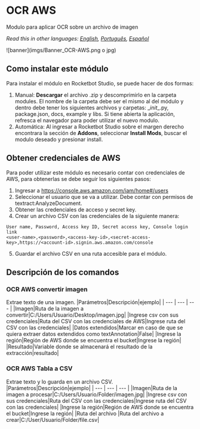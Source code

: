 



# OCR AWS
  
Modulo para aplicar OCR sobre un archivo de imagen  

*Read this in other languages: [English](Manual_OCR-AWS.md), [Português](Manual_OCR-AWS.pr.md), [Español](Manual_OCR-AWS.es.md)*
  
![banner](imgs/Banner_OCR-AWS.png o jpg)
## Como instalar este módulo
  
Para instalar el módulo en Rocketbot Studio, se puede hacer de dos formas:
1. Manual: __Descargar__ el archivo .zip y descomprimirlo en la carpeta modules. El nombre de la carpeta debe ser el mismo al del módulo y dentro debe tener los siguientes archivos y carpetas: \__init__.py, package.json, docs, example y libs. Si tiene abierta la aplicación, refresca el navegador para poder utilizar el nuevo modulo.
2. Automática: Al ingresar a Rocketbot Studio sobre el margen derecho encontrara la sección de **Addons**, seleccionar **Install Mods**, buscar el modulo deseado y presionar install.  

## Obtener credenciales de AWS
Para poder utilizar este módulo es necesario contar con credenciales de AWS, para obtenerlas se debe seguir los siguientes pasos:
1. Ingresar a https://console.aws.amazon.com/iam/home#/users
2. Seleccionar el usuario que se va a utilizar. Debe contar con permisos de textract:AnalyzeDocument.
3. Obtener las credenciales de acceso y secret key.
4. Crear un archivo CSV con las credenciales de la siguiente manera:
```
User name, Password, Access key ID, Secret access key, Console login link
<user-name>,<password>,<access-key-id>,<secret-access-key>,https://<account-id>.signin.aws.amazon.com/console
```
5. Guardar el archivo CSV en una ruta accesible para el módulo.

## Descripción de los comandos

### OCR AWS convertir imagen
  
Extrae texto de una imagen.
|Parámetros|Descripción|ejemplo|
| --- | --- | --- |
|Imagen|Ruta de la imagen a convertir|C:/Users/Usuario/Desktop/imagen.jpg|
|Ingrese csv con sus credenciales|Ruta del CSV con las credenciales de AWS|Ingrese ruta del CSV con las credenciales|
|Datos extendidos|Marcar en caso de que se quiera extraer datos extendidos como textAnnotation|False|
|Ingrese la región|Región de AWS donde se encuentra el bucket|Ingrese la región|
|Resultado|Variable donde se almacenará el resultado de la extracción|resultado|

### OCR AWS Tabla a CSV
  
Extrae texto y lo guarda en un archivo CSV.
|Parámetros|Descripción|ejemplo|
| --- | --- | --- |
|Imagen|Ruta de la imagen a procesar|C:/Users/Usuario/Folder/imagen.jpg|
|Ingrese csv con sus credenciales|Ruta del CSV con las credenciales|Ingrese ruta del CSV con las credenciales|
|Ingrese la región|Región de AWS donde se encuentra el bucket|Ingrese la región|
|Ruta del archivo |Ruta del archivo a crear|C:/User/Usuario/Folder/file.csv|
